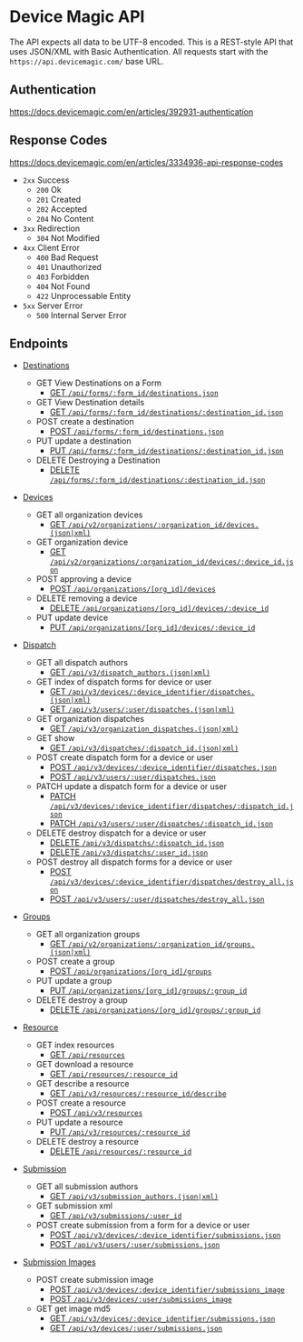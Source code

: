 # Device Magic API
The API expects all data to be UTF-8 encoded.
This is a REST-style API that uses JSON/XML with Basic Authentication.
All requests start with the `https://api.devicemagic.com/` base URL.

## Authentication

https://docs.devicemagic.com/en/articles/392931-authentication

## Response Codes
https://docs.devicemagic.com/en/articles/3334936-api-response-codes

* `2xx` Success
  * `200` Ok
  * `201` Created
  * `202` Accepted
  * `204` No Content
* `3xx` Redirection
  * `304` Not Modified
* `4xx` Client Error  
  * `400` Bad Request
  * `401` Unauthorized
  * `403` Forbidden
  * `404` Not Found
  * `422` Unprocessable Entity
* `5xx` Server Error
  * `500` Internal Server Error

## Endpoints

  * [Destinations](./doc/api/destination.md)
    * GET View Destinations on a Form
      * [GET `/api/forms/:form_id/destinations.json`](./doc/api/destination.md#json-get-view-destinations-on-a-form)
    * GET View Destination details
      * [GET `/api/forms/:form_id/destinations/:destination_id.json`](./doc/api/destination.md#json-get-view-destination-details)
    * POST create a destination
      * [POST `/api/forms/:form_id/destinations.json`](./doc/api/destination.md#json-post-create-a-destination)
    * PUT update a destination
      * [PUT `/api/forms/:form_id/destinations/:destination_id.json`](./doc/api/destination.md#json-put-update-a-destination)
    * DELETE Destroying a Destination
      * [DELETE `/api/forms/:form_id/destinations/:destination_id.json`](./doc/api/destination.md#delete-destroying-a-destination)

  * [Devices](./doc/api/device.md)
    * GET all organization devices
      * [GET `/api/v2/organizations/:organization_id/devices.(json|xml)`](./doc/api/device.md#jsonxml-get-all-organization-devices)
    * GET organization device
      * [GET `/api/v2/organizations/:organization_id/devices/:device_id.json`](./doc/api/device.md#jsonxml-get-organization-device)
    * POST approving a device
      * [POST `/api/organizations/[org_id]/devices`](./doc/api/device.md#post-approving-a-device)
    * DELETE removing a device
      * [DELETE `/api/organizations/[org_id]/devices/:device_id`](./doc/api/device.md#delete-removing-a-device)      
    * PUT update device
      * [PUT `/api/organizations/[org_id]/devices/:device_id`](./doc/api/device.md#jsonxml-put-update-device)
  * [Dispatch](./doc/api/dispatch.md)
    * GET all dispatch authors
      * [GET `/api/v3/dispatch_authors.(json|xml)`](./doc/api/dispatch.md#jsonxml-get-all-dispatch-authors)
    * GET index of dispatch forms for device or user
      * [GET `/api/v3/devices/:device_identifier/dispatches.(json|xml)`](./doc/api/dispatch.md#jsonxml-get-index-dispatch-forms-for-a-device)
      * [GET `/api/v3/users/:user/dispatches.(json|xml)`](./doc/api/dispatch.md#jsonxml-get-index-dispatch-forms-for-a-user)
    * GET organization dispatches
      * [GET `/api/v3/organization_dispatches.(json|xml)`](./doc/api/dispatch.md#jsonxml-get-organization-dispatches)
    * GET show
      * [GET `/api/v3/dispatches/:dispatch_id.(json|xml)`](./doc/api/dispatch.md#jsonxml-get-show-dispatch)
    * POST create dispatch form for a device or user
      * [POST `/api/v3/devices/:device_identifier/dispatches.json`](./doc/api/dispatch.md#jsonxml-post-create-dispatch-form-for-a-device)
      * [POST `/api/v3/users/:user/dispatches.json`](./doc/api/dispatch.md#jsonxml-post-create-dispatch-form-for-a-user)
    * PATCH update a dispatch form for a device or user
      * [PATCH `/api/v3/devices/:device_identifier/dispatches/:dispatch_id.json`](./doc/api/dispatch.md#jsonxml-patch-update-dispatch-form-for-a-device)
      * [PATCH `/api/v3/users/:user/dispatches/:dispatch_id.json`](./doc/api/dispatch.md#jsonxml-patch-update-dispatch-form-for-a-user)
    * DELETE destroy dispatch for a device or user
      * [DELETE `/api/v3/dispatchs/:dispatch_id.json`](./doc/api/dispatch.md#json-delete-dispatch-form-for-device)
      * [DELETE `/api/v3/dispatchs/:user_id.json`](./doc/api/dispatch.md#json-delete-dispatch-form-for-user)
    * POST destroy all dispatch forms for a device or user
      * [POST `/api/v3/devices/:device_identifier/dispatches/destroy_all.json`](./doc/api/dispatch.md#json-post-destroy-all-dispatch-forms-for-a-device)
      * [POST `/api/v3/users/:user/dispatches/destroy_all.json`](./doc/api/dispatch.md#json-post-destroy-all-dispatch-forms-for-a-user)
  * [Groups](./doc/api/group.md)
    * GET all organization groups
      * [GET `/api/v2/organizations/:organization_id/groups.(json|xml)`](./doc/api/group.md#jsonxml-get-all-organization-groups)
    * POST create a group
      * [POST `/api/organizations/[org_id]/groups`](./doc/api/group.md#jsonxml-post-create-group)
    * PUT update a group
      * [PUT `/api/organizations/[org_id]/groups/:group_id`](./doc/api/group.md#jsonxml-put-update-group)
    * DELETE destroy a group
      * [DELETE `/api/organizations/[org_id]/groups/:group_id`](./doc/api/group.md#delete-destroy-group)      

  * [Resource](./doc/api/resource.md)
    * GET index resources
      * [GET `/api/resources`](./doc/api/resource.md#jsonxml-get-index-resources)
    * GET download a resource
      * [GET `/api/resources/:resource_id`](./doc/api/resource.md#get-download-resource)
    * GET describe a resource
      * [GET `/api/v3/resources/:resource_id/describe`](./doc/api/resource.md#jsonxml-get-describe-resource)
    * POST create a resource
      * [POST `/api/v3/resources`](./doc/api/resource.md#json-post-create-resource)
    * PUT update a resource
      * [PUT `/api/v3/resources/:resource_id`](./doc/api/resource.md#json-put-update-resource)
    * DELETE destroy a resource
      * [DELETE `/api/resources/:resource_id`](./doc/api/resource.md#delete-destroy-resource)      
  * [Submission](./doc/api/submission.md)
    * GET all submission authors
      * [GET `/api/v3/submission_authors.(json|xml)`](./doc/api/submission.md#jsonxml-get-all-submission-authors)
    * GET submission xml
      * [GET `/api/v3/submissions/:user_id`](./doc/api/submission.md#xml-get-submission-xml)
    * POST create submission from a form for a device or user
      * [POST `/api/v3/devices/:device_identifier/submissions.json`](./doc/api/submission.md#json-post-create-submission-from-a-form-for-a-device)
      * [POST `/api/v3/users/:user/submissions.json`](./doc/api/submission.md#json-post-create-submission-from-a-form-for-a-user)
  * [Submission Images](./doc/api/submission_image.md)
    * POST create submission image  
      * [POST `/api/v3/devices/:device_identifier/submissions_image`](./doc/api/submission_image.md#post-create-submission-image-for-a-device)
      * [POST `/api/v3/devices/:user/submissions_image`](./doc/api/submission_image.md#post-create-submission-image-for-a-user)
    * GET get image md5  
      * [GET `/api/v3/devices/:device_identifier/submissions.json`](./doc/api/submission_image.md#get-submission-image-md5-for-a-device)
      * [GET `/api/v3/devices/:user/submissions.json`](./doc/api/submission_image.md#get-submission-image-md5-for-a-user)

